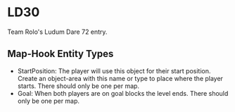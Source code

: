 LD30
====

Team Rolo's Ludum Dare 72 entry.

Map-Hook Entity Types
---------------------

* StartPosition: The player will use this object for their start position.  Create an object-area with this name or type to place where the player starts.  There should only be one per map.
* Goal: When both players are on goal blocks the level ends.  There should only be one per map.


